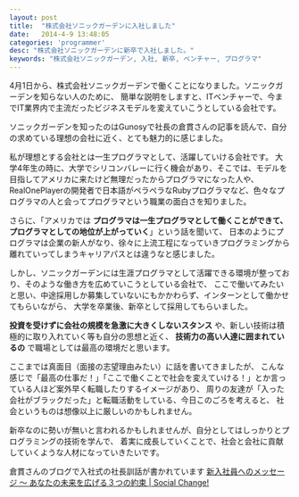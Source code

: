 ```yaml
---
layout: post
title:  "株式会社ソニックガーデンに入社しました"
date:   2014-4-9 13:48:05
categories: 'programmer'
desc: "株式会社ソニックガーデンに新卒で入社しました。"
keywords: "株式会社ソニックガーデン, 入社, 新卒, ベンチャー, プログラマ"
---
```


4月1日から、株式会社ソニックガーデンで働くことになりました。ソニックガーデンを知らない人のために、
簡単な説明をしますと、ITベンチャーで、今までIT業界内で主流だったビジネスモデルを変えていこうとしている会社です。

ソニックガーデンを知ったのはGunosyで社長の倉貫さんの記事を読んで、自分の求めている理想の会社に近く、とても魅力的に感じました。

私が理想とする会社とは一生プログラマとして、活躍していける会社です。
大学4年生の時に、大学でシリコンバレーに行く機会があり、そこでは、モデルを目指してアメリカに来たけど無理だったからプログラマになった人や、
RealOnePlayerの開発者で日本語がペラペラなRubyプログラマなど、色々なプログラマの人と会ってプログラマという職業の面白さを知りました。

さらに、「アメリカでは **プログラマは一生プログラマとして働くことができて、プログラマとしての地位が上がっていく**」という話を聞いて、
日本のようにプログラマは企業の新人がなり、徐々に上流工程になっていきプログラミングから離れていってしまうキャリアパスとは違うなと感じました。

しかし、ソニックガーデンには生涯プログラマとして活躍できる環境が整っており、そのような働き方を広めていこうとしている会社で、
ここで働いてみたいと思い、中途採用しか募集していないにもかかわらず、インターンとして働かせてもらいながら、
大学を卒業後、新卒として採用してもらいました。

**投資を受けずに会社の規模を急激に大きくしないスタンス** や、新しい技術は積極的に取り入れていく等も自分の思想と近く、
**技術力の高い人達に囲まれているの** で職場としては最高の環境だと思います。

ここまでは真面目（面接の志望理由みたい）に話を書いてきましたが、
こんな感じで「最高の仕事だ！」「ここで働くことで社会を変えていける！」とか言っている人ほど案外早く転職したりするイメージがあり、
周りの友達が「入った会社がブラックだった」と転職活動をしている、今日このごろを考えると、
社会というものは想像以上に厳しいのかもしれません。

新卒なのに勢いが無いと言われるかもしれませんが、自分としてはしっかりとプログラミングの技術を学んで、
着実に成長していくことで、社会と会社に貢献していくような人材になっていきたいです。

倉貫さんのブログで入社式の社長訓話が書かれています
[新入社員へのメッセージ 〜 あなたの未来を広げる３つの約束 | Social Change!](https://kuranuki.sonicgarden.jp/2014/04/%e6%96%b0%e5%85%a5%e7%a4%be%e5%93%a1%e3%81%b8%e3%81%ae%e3%83%a1%e3%83%83%e3%82%bb%e3%83%bc%e3%82%b8.html)
